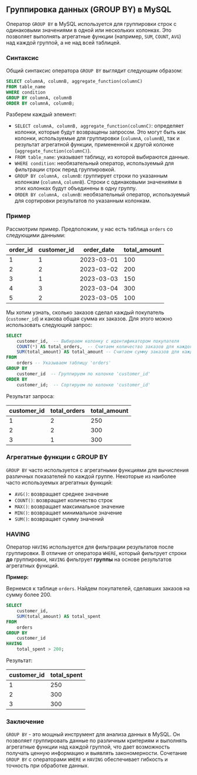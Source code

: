 ## Группировка данных (GROUP BY) в MySQL

Оператор `GROUP BY` в MySQL используется для группировки строк с одинаковыми значениями в одной или нескольких колонках. Это позволяет выполнять агрегатные функции (например, `SUM`, `COUNT`, `AVG`) над каждой группой, а не над всей таблицей.

### Синтаксис

Общий синтаксис оператора `GROUP BY` выглядит следующим образом:

```sql
SELECT columnA, columnB, aggregate_function(columnC)
FROM table_name
WHERE condition
GROUP BY columnA, columnB
ORDER BY columnA, columnB;
```

Разберем каждый элемент:

* `SELECT columnA, columnB, aggregate_function(columnC)`:  определяет колонки, которые будут возвращены запросом. Это могут быть как колонки, используемые для группировки (`columnA`, `columnB`), так и результат агрегатной функции, примененной к другой колонке (`aggregate_function(columnC)`).
* `FROM table_name`: указывает таблицу, из которой выбираются данные.
* `WHERE condition`:  необязательный оператор, используемый для фильтрации строк перед группировкой.
* `GROUP BY columnA, columnB`: группирует строки по указанным колонкам (`columnA`, `columnB`). Строки с одинаковыми значениями в этих колонках будут объединены в одну группу.
* `ORDER BY columnA, columnB`:  необязательный оператор, используемый для сортировки результатов по указанным колонкам.

### Пример

Рассмотрим пример. Предположим, у нас есть таблица `orders` со следующими данными:

| order_id | customer_id | order_date  | total_amount |
|---|---|---|---|
| 1        | 1           | 2023-03-01 | 100         |
| 2        | 2           | 2023-03-02 | 200         |
| 3        | 1           | 2023-03-03 | 150         |
| 4        | 3           | 2023-03-04 | 300         |
| 5        | 2           | 2023-03-05 | 100         |

Мы хотим узнать, сколько заказов сделал каждый покупатель (`customer_id`) и какова общая сумма их заказов. Для этого можно использовать следующий запрос:

```sql
SELECT 
    customer_id,  -- Выбираем колонку с идентификатором покупателя
    COUNT(*) AS total_orders,  -- Считаем количество заказов для каждого покупателя
    SUM(total_amount) AS total_amount -- Считаем сумму заказов для каждого покупателя
FROM 
    orders -- Указываем таблицу 'orders'
GROUP BY 
    customer_id  -- Группируем по колонке 'customer_id'
ORDER BY 
    customer_id;  -- Сортируем по колонке 'customer_id'
```

Результат запроса:

| customer_id | total_orders | total_amount |
|---|---|---|
| 1           | 2           | 250         |
| 2           | 2           | 300         |
| 3           | 1           | 300         |

### Агрегатные функции с GROUP BY

`GROUP BY` часто используется с агрегатными функциями для вычисления различных показателей по каждой группе. Некоторые из наиболее часто используемых агрегатных функций:

* `AVG()`: возвращает среднее значение
* `COUNT()`: возвращает количество строк
* `MAX()`: возвращает максимальное значение
* `MIN()`: возвращает минимальное значение
* `SUM()`: возвращает сумму значений

### HAVING

Оператор `HAVING` используется для фильтрации результатов после группировки. В отличие от оператора `WHERE`, который фильтрует строки **до** группировки, `HAVING` фильтрует **группы** на основе результатов агрегатных функций.

**Пример:**

Вернемся к таблице `orders`. Найдем покупателей, сделавших заказов на сумму более 200. 

```sql
SELECT 
    customer_id, 
    SUM(total_amount) AS total_spent
FROM 
    orders
GROUP BY 
    customer_id
HAVING 
    total_spent > 200;
```

Результат:

| customer_id | total_spent |
|---|---|
| 1           | 250         |
| 2           | 300         |
| 3           | 300         |

### Заключение

`GROUP BY` - это мощный инструмент для анализа данных в MySQL. Он позволяет группировать данные по различным критериям и выполнять агрегатные функции над каждой группой, что дает возможность получать ценную информацию и выявлять закономерности. Сочетание `GROUP BY` с операторами `WHERE` и `HAVING` обеспечивает гибкость и точность при обработке данных.
